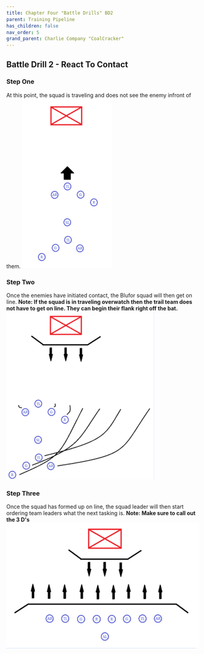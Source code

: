 ```yaml
---
title: Chapter Four "Battle Drills" BD2
parent: Training Pipeline
has_children: false
nav_order: 5
grand_parent: Charlie Company "CoalCracker"
---
```

## Battle Drill 2 - React To Contact

### Step One
At this point, the squad is traveling and does not see the enemy infront of them.
![CCT28](https://github.com/Baconbits111/28thDocs/blob/main/images/CCT28.png?raw=true)

### Step Two
Once the enemies have initiated contact, the Blufor squad will then get on line. **Note: If the squad is in traveling overwatch then the trail team does not have to get on line. They can begin their flank right off the bat.**
![CCT29](https://github.com/Baconbits111/28thDocs/blob/main/images/CCT29.png?raw=true)

### Step Three
Once the squad has formed up on line, the squad leader will then start ordering team leaders what the next tasking is. **Note: Make sure to call out the 3 D's**
![CCT30](https://github.com/Baconbits111/28thDocs/blob/main/images/CCT30.png?raw=true)